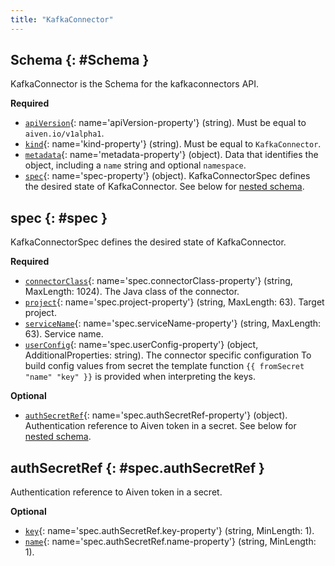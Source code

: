 ```yaml
---
title: "KafkaConnector"
---
```


## Schema {: #Schema }

KafkaConnector is the Schema for the kafkaconnectors API.

**Required**

- [`apiVersion`](#apiVersion-property){: name='apiVersion-property'} (string). Must be equal to `aiven.io/v1alpha1`.
- [`kind`](#kind-property){: name='kind-property'} (string). Must be equal to `KafkaConnector`.
- [`metadata`](#metadata-property){: name='metadata-property'} (object). Data that identifies the object, including a `name` string and optional `namespace`.
- [`spec`](#spec-property){: name='spec-property'} (object). KafkaConnectorSpec defines the desired state of KafkaConnector. See below for [nested schema](#spec).

## spec {: #spec }

KafkaConnectorSpec defines the desired state of KafkaConnector.

**Required**

- [`connectorClass`](#spec.connectorClass-property){: name='spec.connectorClass-property'} (string, MaxLength: 1024). The Java class of the connector.
- [`project`](#spec.project-property){: name='spec.project-property'} (string, MaxLength: 63). Target project.
- [`serviceName`](#spec.serviceName-property){: name='spec.serviceName-property'} (string, MaxLength: 63). Service name.
- [`userConfig`](#spec.userConfig-property){: name='spec.userConfig-property'} (object, AdditionalProperties: string). The connector specific configuration To build config values from secret the template function `{{ fromSecret "name" "key" }}` is provided when interpreting the keys.

**Optional**

- [`authSecretRef`](#spec.authSecretRef-property){: name='spec.authSecretRef-property'} (object). Authentication reference to Aiven token in a secret. See below for [nested schema](#spec.authSecretRef).

## authSecretRef {: #spec.authSecretRef }

Authentication reference to Aiven token in a secret.

**Optional**

- [`key`](#spec.authSecretRef.key-property){: name='spec.authSecretRef.key-property'} (string, MinLength: 1). 
- [`name`](#spec.authSecretRef.name-property){: name='spec.authSecretRef.name-property'} (string, MinLength: 1). 

